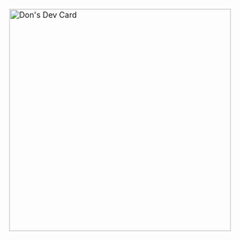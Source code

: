 <a href="https://app.daily.dev/don15"><img src="https://api.daily.dev/devcards/ed37cf433dd24d639e0b6d239d77d464.png?r=wiq" width="400" alt="Don's Dev Card"/></a>
